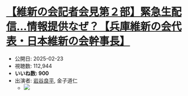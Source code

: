 # [【維新の会記者会見第２部】緊急生配信…情報提供なぜ？【兵庫維新の会代表・日本維新の会幹事長】](https://www.youtube.com/watch?v=xn93hD3HOJY)
-   公開日: 2025-02-23
-   視聴数: 112,944
-   **いいね数: 900**
-   出演者: [岩谷良平](/rehacq_fan/people/岩谷良平 "wikilink"), 金子道仁
    - [![](https://img.youtube.com/vi/xn93hD3HOJY/hqdefault.jpg)](https://www.youtube.com/watch?v=xn93hD3HOJY)
